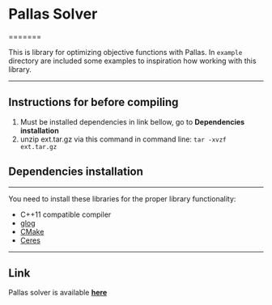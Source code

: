 
# Pallas Solver
=======

This is library for optimizing objective functions with Pallas. In ```example``` directory are included some examples to inspiration how working with this library.

---

## Instructions for before compiling
1. Must be installed dependencies in link bellow, go to **Dependencies installation**
2. unzip ext.tar.gz via this command in command line: ```tar -xvzf ext.tar.gz```
## Dependencies installation
---
You need to install these libraries for the proper library functionality:
* C++11 compatible compiler
* [glog](https://github.com/google/glog)
* [CMake](https://cmake.org/)
* [Ceres](http://ceres-solver.org/installation.html)
---
## Link
 Pallas solver is available **[here](https://github.com/latture/pallas-solver)**
